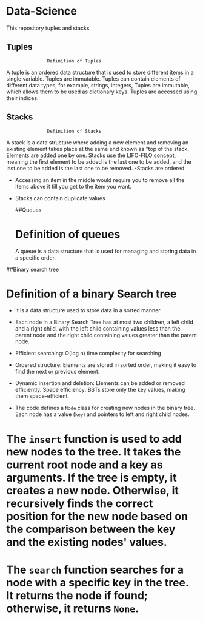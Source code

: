 
# Data-Science  
This repository tuples and stacks
 ## Tuples
                   Definition of Tuples
A tuple is an ordered data structure that is used to store different items in a single variable. Tuples are immutable.
Tuples can contain elements of different data types, for example, strings, integers, 
Tuples are immutable, which allows them to be used as dictionary keys. 
Tuples are accessed using their indices.

## Stacks
                   Definition of Stacks
A stack is a data structure where adding a new element and removing an existing element takes place at the same end known as "top of the stack.
Elements are added one by one.
Stacks use the LIFO-FILO concept, meaning the first element to be added is the last one to be added, and the last one to be added is the last one to be removed.
-Stacks are ordered
- Accessing an item in the middle would require you to remove all the items above it till you get to the item you want.
- Stacks can contain duplicate values

  ##Queues
  # Definition of queues
  A queue is a data structure that is used for managing and storing data in a specific order.


##Binary search tree
# Definition of a binary Search tree
* It is a data structure used to store data in a sorted manner.
* Each node in a Binary Search Tree has at most two children, a left child and a right child, with the left child containing values less than the parent node and the right child containing values greater than the parent node. 
* Efficient searching: O(log n) time complexity for searching
* Ordered structure: Elements are stored in sorted order, making it easy to find the next or previous element.
* Dynamic insertion and deletion: Elements can be added or removed efficiently.
 Space efficiency: BSTs store only the key values, making them space-efficient.

*  The code defines a `Node` class for creating new nodes in the binary tree. Each node has a value (`key`) and pointers to left and right child nodes.

# The `insert` function is used to add new nodes to the tree. It takes the current root node and a key as arguments. If the tree is empty, it creates a new node. Otherwise, it recursively finds the correct position for the new node based on the comparison between the key and the existing nodes' values.

# The `search` function searches for a node with a specific key in the tree. It returns the node if found; otherwise, it returns `None`.
